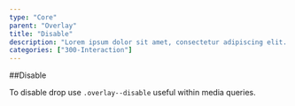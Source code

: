 ```yaml
---
type: "Core"
parent: "Overlay"
title: "Disable"
description: "Lorem ipsum dolor sit amet, consectetur adipiscing elit. Nunc tempus laoreet leo sit amet iaculis."
categories: ["300-Interaction"]
---
```


##Disable

To disable drop use `.overlay--disable` useful within media queries.

<demo>
  <demovanilla src="inline/demo/overlay/disable">
  </demovanilla>
</demo>
